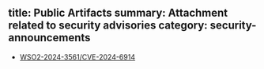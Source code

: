 title: Public Artifacts
summary: Attachment related to security advisories
category: security-announcements
---

* [WSO2-2024-3561/CVE-2024-6914]({{#base_path#}}/public-artifacts/WSO2-2024-3561_temporary_mitigation.zip)